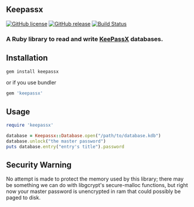 ## Keepassx

[![GitHub license](https://img.shields.io/github/license/pitluga/keepassx.svg)](https://github.com/pitluga/keepassx/blob/master/LICENSE)
[![GitHub release](https://img.shields.io/github/release/pitluga/keepassx.svg)](https://github.com/pitluga/keepassx/releases/latest)
[![Build Status](https://travis-ci.org/pitluga/keepassx.svg?branch=master)](https://travis-ci.org/pitluga/keepassx)

### A Ruby library to read and write [KeePassX](http://www.keepassx.org/) databases.

## Installation

```sh
gem install keepassx
```

or if you use bundler

```ruby
gem 'keepassx'
```

## Usage

```ruby
require 'keepassx'

database = Keepassx::Database.open("/path/to/database.kdb")
database.unlock("the master password")
puts database.entry("entry's title").password
```

## Security Warning

No attempt is made to protect the memory used by this library; there may be something we can do with libgcrypt's secure-malloc functions, but right now your master password is unencrypted in ram that could possibly be paged to disk.
